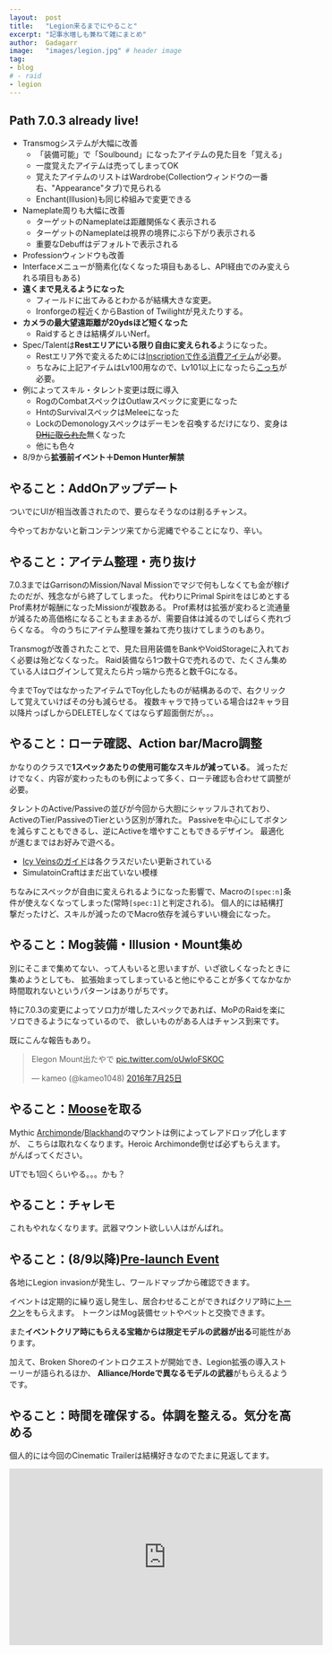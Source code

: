 ```yaml
---
layout:  post
title:   "Legion来るまでにやること"
excerpt: "記事水増しも兼ねて雑にまとめ"
author:  Gadagarr
image:   "images/legion.jpg" # header image
tag:
- blog
# - raid
- legion
---
```


## Path 7.0.3 already live!

- Transmogシステムが大幅に改善
    - 「装備可能」で「Soulbound」になったアイテムの見た目を「覚える」
    - 一度覚えたアイテムは売ってしまってOK
    - 覚えたアイテムのリストはWardrobe(Collectionウィンドウの一番右、"Appearance"タブ)で見られる
    - Enchant(Illusion)も同じ枠組みで変更できる
- Nameplate周りも大幅に改善
    - ターゲットのNameplateは距離関係なく表示される
    - ターゲットのNameplateは視界の境界にぶら下がり表示される
    - 重要なDebuffはデフォルトで表示される
- Professionウィンドウも改善
- Interfaceメニューが簡素化(なくなった項目もあるし、API経由でのみ変えられる項目もある)
- **遠くまで見えるようになった**
    - フィールドに出てみるとわかるが結構大きな変更。
    - Ironforgeの程近くからBastion of Twilightが見えたりする。
- **カメラの最大望遠距離が20ydsほど短くなった**
    - Raidするときは結構ダルいNerf。
- Spec/Talentは**Restエリアにいる限り自由に変えられる**ようになった。
    - Restエリア外で変えるためには[Inscriptionで作る消費アイテム](http://www.wowdb.com/items/141640-tome-of-the-clear-mind)が必要。
    - ちなみに上記アイテムはLv100用なので、Lv101以上になったら[こっち](http://www.wowdb.com/items/141446-tome-of-the-tranquil-mind)が必要。
- 例によってスキル・タレント変更は既に導入
    - RogのCombatスペックはOutlawスペックに変更になった
    - HntのSurvivalスペックはMeleeになった
    - LockのDemonologyスペックはデーモンを召喚するだけになり、変身は~~[DHに取られた](http://www.wowdb.com/spells/187827-metamorphosis)~~無くなった
    - 他にも色々
- 8/9から**拡張前イベント＋Demon Hunter解禁**

## やること：AddOnアップデート
ついでにUIが相当改善されたので、要らなそうなのは削るチャンス。

今やっておかないと新コンテンツ来てから泥縄でやることになり、辛い。

## やること：アイテム整理・売り抜け
7.0.3まではGarrisonのMission/Naval Missionでマジで何もしなくても金が稼げたのだが、残念ながら終了してしまった。
代わりにPrimal SpiritをはじめとするProf素材が報酬になったMissionが複数ある。
Prof素材は拡張が変わると流通量が減るため高価格になることもままあるが、需要自体は減るのでしばらく売れづらくなる。
今のうちにアイテム整理を兼ねて売り抜けてしまうのもあり。

Transmogが改善されたことで、見た目用装備をBankやVoidStorageに入れておく必要は殆どなくなった。
Raid装備なら1つ数十Gで売れるので、たくさん集めている人はログインして覚えたら片っ端から売ると数千Gになる。

今までToyではなかったアイテムでToy化したものが結構あるので、右クリックして覚えていけばその分も減らせる。
複数キャラで持っている場合は2キャラ目以降片っぱしからDELETEしなくてはならず超面倒だが。。。

## やること：ローテ確認、Action bar/Macro調整
かなりのクラスで**1スペックあたりの使用可能なスキルが減っている**。
減っただけでなく、内容が変わったものも例によって多く、ローテ確認も合わせて調整が必要。

タレントのActive/Passiveの並びが今回から大胆にシャッフルされており、ActiveのTier/PassiveのTierという区別が薄れた。
Passiveを中心にしてボタンを減らすこともできるし、逆にActiveを増やすこともできるデザイン。
最適化が進むまではお好みで遊べる。

- [Icy Veinsのガイド](http://www.icy-veins.com/wow/class-guides)は各クラスだいたい更新されている
- SimulatoinCraftはまだ出ていない模様

ちなみにスペックが自由に変えられるようになった影響で、Macroの`[spec:n]`条件が使えなくなってしまった(常時`[spec:1]`と判定される)。
個人的には結構打撃だったけど、スキルが減ったのでMacro依存を減らすいい機会になった。

## やること：Mog装備・Illusion・Mount集め
別にそこまで集めてない、って人もいると思いますが、いざ欲しくなったときに集めようとしても、
拡張始まってしまっていると他にやることが多くてなかなか時間取れないというパターンはありがちです。

特に7.0.3の変更によってソロ力が増したスペックであれば、MoPのRaidを楽にソロできるようになっているので、
欲しいものがある人はチャンス到来です。

既にこんな報告もあり。

<blockquote class="twitter-tweet" data-lang="ja"><p lang="ja" dir="ltr">Elegon Mount出たやで <a href="https://t.co/oUwIoFSKOC">pic.twitter.com/oUwIoFSKOC</a></p>&mdash; kameo (@kameo1048) <a href="https://twitter.com/kameo1048/status/757553888434061314">2016年7月25日</a></blockquote>
<script async src="//platform.twitter.com/widgets.js" charset="utf-8"></script>

## やること：[Moose](http://www.wowdb.com/items/128422-reins-of-the-grove-warden)を取る
Mythic [Archimonde](http://www.wowdb.com/items/123890-felsteel-annihilator)/[Blackhand](http://www.wowdb.com/items/116660-ironhoof-destroyer)のマウントは例によってレアドロップ化しますが、
こちらは取れなくなります。Heroic Archimonde倒せば必ずもらえます。がんばってください。

UTでも1回くらいやる。。。かも？

## やること：チャレモ
これもやれなくなります。武器マウント欲しい人はがんばれ。

## やること：(8/9以降)[Pre-launch Event](http://www.wowhead.com/guides/legion/pre-patch-demon-event)
各地にLegion invasionが発生し、ワールドマップから確認できます。

イベントは定期的に繰り返し発生し、居合わせることができればクリア時に[トークン](http://www.wowdb.com/currencies/1226-nethershard)をもらえます。
トークンはMog装備セットやペットと交換できます。

また**イベントクリア時にもらえる宝箱からは限定モデルの武器が出る**可能性があります。

加えて、Broken Shoreのイントロクエストが開始でき、Legion拡張の導入ストーリーが語られるほか、
**Alliance/Hordeで異なるモデルの武器**がもらえるようです。

## やること：時間を確保する。体調を整える。気分を高める
個人的には今回のCinematic Trailerは結構好きなのでたまに見返してます。

<iframe width="560" height="315" src="https://www.youtube.com/embed/eYNCCu0y-Is" frameborder="0" allowfullscreen></iframe>
